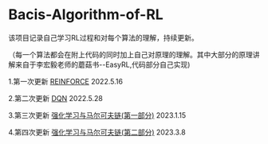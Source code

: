 # Bacis-Algorithm-of-RL
该项目记录自己学习RL过程和对每个算法的理解，持续更新。

（每一个算法都会在附上代码的同时加上自己对原理的理解。其中大部分的原理讲解来自于李宏毅老师的蘑菇书--EasyRL,代码部分自己实现)

1.第一次更新 [REINFORCE](https://github.com/Evanwu1125/Bacis-Algorithm-of-RL/blob/main/REINFORCE.ipynb) 2022.5.16

2.第二次更新 [DQN](https://github.com/Evanwu1125/Bacis-Algorithm-of-RL/blob/main/DQN.ipynb) 2022.5.28

3.第三次更新 [强化学习与马尔可夫链(第一部分)](https://github.com/Evanwu1125/Bacis-Algorithm-of-RL/blob/main/%E5%BC%BA%E5%8C%96%E5%AD%A6%E4%B9%A0%E4%B8%8E%E9%A9%AC%E5%B0%94%E5%8F%AF%E5%A4%AB%E9%93%BE/%E5%BC%BA%E5%8C%96%E5%AD%A6%E4%B9%A0%E4%B8%8E%E9%A9%AC%E5%B0%94%E5%8F%AF%E5%A4%AB%E9%93%BE%EF%BC%88%E7%AC%AC%E4%B8%80%E9%83%A8%E5%88%86%EF%BC%89.ipynb) 2023.1.15

4.第四次更新 [强化学习与马尔可夫链(第二部分)](https://github.com/Evanwu1125/Bacis-Algorithm-of-RL/blob/main/%E5%BC%BA%E5%8C%96%E5%AD%A6%E4%B9%A0%E4%B8%8E%E9%A9%AC%E5%B0%94%E5%8F%AF%E5%A4%AB%E9%93%BE/%E5%BC%BA%E5%8C%96%E5%AD%A6%E4%B9%A0%E5%92%8C%E9%A9%AC%E5%B0%94%E5%8F%AF%E5%A4%AB%E9%93%BE%EF%BC%88%E7%AC%AC%E4%BA%8C%E9%83%A8%E5%88%86%EF%BC%89.ipynb) 2023.3.8

